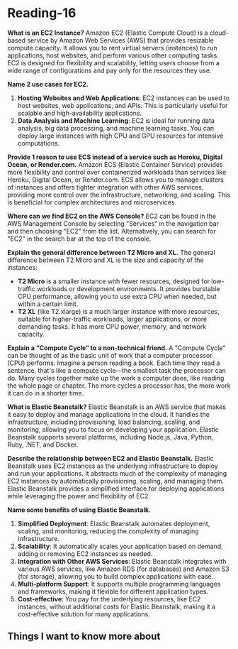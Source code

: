# Reading-16 #

**What is an EC2 Instance?**
Amazon EC2 (Elastic Compute Cloud) is a cloud-based service by Amazon Web Services (AWS) that provides resizable compute capacity. It allows you to rent virtual servers (instances) to run applications, host websites, and perform various other computing tasks. EC2 is designed for flexibility and scalability, letting users choose from a wide range of configurations and pay only for the resources they use.

**Name 2 use cases for EC2.**
1. **Hosting Websites and Web Applications**: EC2 instances can be used to host websites, web applications, and APIs. This is particularly useful for scalable and high-availability applications.
2. **Data Analysis and Machine Learning**: EC2 is ideal for running data analysis, big data processing, and machine learning tasks. You can deploy large instances with high CPU and GPU resources for intensive computations.

**Provide 1 reason to use ECS instead of a service such as Heroku, Digital Ocean, or Render.com.**
Amazon ECS (Elastic Container Service) provides more flexibility and control over containerized workloads than services like Heroku, Digital Ocean, or Render.com. ECS allows you to manage clusters of instances and offers tighter integration with other AWS services, providing more control over the infrastructure, networking, and scaling. This is beneficial for complex architectures and microservices.

**Where can we find EC2 on the AWS Console?**
EC2 can be found in the AWS Management Console by selecting "Services" in the navigation bar and then choosing "EC2" from the list. Alternatively, you can search for "EC2" in the search bar at the top of the console.

**Explain the general difference between T2 Micro and XL.**
The general difference between T2 Micro and XL is the size and capacity of the instances:
- **T2 Micro** is a smaller instance with fewer resources, designed for low-traffic workloads or development environments. It provides burstable CPU performance, allowing you to use extra CPU when needed, but within a certain limit.
- **T2 XL** (like T2.xlarge) is a much larger instance with more resources, suitable for higher-traffic workloads, larger applications, or more demanding tasks. It has more CPU power, memory, and network capacity.

**Explain a “Compute Cycle” to a non-technical friend.**
A "Compute Cycle" can be thought of as the basic unit of work that a computer processor (CPU) performs. Imagine a person reading a book. Each time they read a sentence, that's like a compute cycle—the smallest task the processor can do. Many cycles together make up the work a computer does, like reading the whole page or chapter. The more cycles a processor has, the more work it can do in a shorter time.

**What is Elastic Beanstalk?**
Elastic Beanstalk is an AWS service that makes it easy to deploy and manage applications in the cloud. It handles the infrastructure, including provisioning, load balancing, scaling, and monitoring, allowing you to focus on developing your application. Elastic Beanstalk supports several platforms, including Node.js, Java, Python, Ruby, .NET, and Docker.

**Describe the relationship between EC2 and Elastic Beanstalk.**
Elastic Beanstalk uses EC2 instances as the underlying infrastructure to deploy and run your applications. It abstracts much of the complexity of managing EC2 instances by automatically provisioning, scaling, and managing them. Elastic Beanstalk provides a simplified interface for deploying applications while leveraging the power and flexibility of EC2.

**Name some benefits of using Elastic Beanstalk.**
1. **Simplified Deployment**: Elastic Beanstalk automates deployment, scaling, and monitoring, reducing the complexity of managing infrastructure.
2. **Scalability**: It automatically scales your application based on demand, adding or removing EC2 instances as needed.
3. **Integration with Other AWS Services**: Elastic Beanstalk integrates with various AWS services, like Amazon RDS (for databases) and Amazon S3 (for storage), allowing you to build complex applications with ease.
4. **Multi-platform Support**: It supports multiple programming languages and frameworks, making it flexible for different application types.
5. **Cost-effective**: You pay for the underlying resources, like EC2 instances, without additional costs for Elastic Beanstalk, making it a cost-effective solution for many applications.

## Things I want to know more about ##
